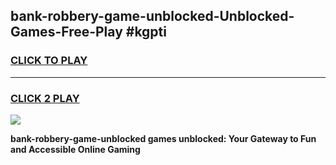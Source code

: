 
## bank-robbery-game-unblocked-Unblocked-Games-Free-Play #kgpti
<h3>
<a href="https://us.freeplayer.one?title=bank-robbery-game-unblocked&ref=9M">CLICK TO PLAY</a></h3>
<hr>

<h3>
<a href="https://us.freeplayer.one?title=bank-robbery-game-unblocked&ref=9M">CLICK 2 PLAY</a>
  
</h3>

<a href="https://us.freeplayer.one?title=bank-robbery-game-unblocked&ref=9M"><img src="https://clearcache.store/games.png"></a>


**bank-robbery-game-unblocked games unblocked: Your Gateway to Fun and Accessible Online Gaming**
